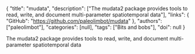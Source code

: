 {
  "title": "mudata",
  "description": ["The mudata2 package provides tools to read, write, and document multi-parameter spatiotemporal data"],
  "links": {
    "GitHub": "https://github.com/paleolimbot/mudata"
  },
  "authors": ["paleolimbot"],
  "categories": [null],
  "tags": ["Bits and bobs"],
  "doi": null
}

<!-- Generated by csv2md.R – do not edit by hand -->

The mudata2 package provides tools to read, write, and document multi-parameter spatiotemporal data